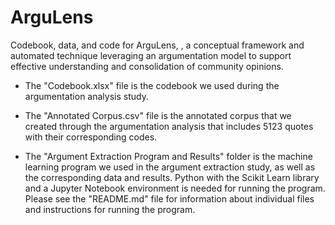 # ArguLens
Codebook, data, and code for ArguLens, , a conceptual framework and automated technique leveraging an argumentation model to support effective understanding and consolidation of community opinions.

- The "Codebook.xlsx" file is the codebook we used during the argumentation analysis study.

- The "Annotated Corpus.csv" file is the annotated corpus that we created through the argumentation analysis that includes 5123 quotes with their corresponding codes.

- The "Argument Extraction Program and Results" folder is the machine learning program we used in the argument extraction study, as well as the corresponding data and results. Python with the Scikit Learn library and a Jupyter Notebook environment is needed for running the program. Please see the "README.md" file for information about individual files and instructions for running the program.